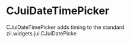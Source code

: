 CJuiDateTimePicker
==================

CJuiDateTimePicker adds timing to the standard zii.widgets.jui.CJuiDatePicke
